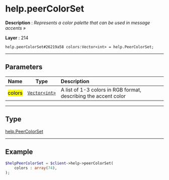 # help.peerColorSet

**Description** : *Represents a color palette that can be used in message accents &raquo;*

**Layer** : 214

```tl
help.peerColorSet#26219a58 colors:Vector<int> = help.PeerColorSet;
```

---

## Parameters

| Name | Type | Description |
| :---: | :---: | :--- |
| <mark>colors</mark> | [`Vector<int>`](type/int) | A list of 1-3 colors in RGB format, describing the accent color |

---

## Type

[help.PeerColorSet](type/help.PeerColorSet)

---

## Example

```php
$helpPeerColorSet = $client->help->peerColorSet(
	colors : array(74),
);
```